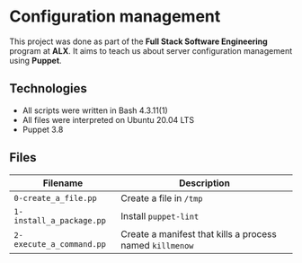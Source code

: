 # Configuration management
This project was done as part of the **Full Stack Software Engineering** program at **ALX**. It aims to teach us about server configuration management using **Puppet**.

## Technologies
* All scripts were written in Bash 4.3.11(1)
* All files were interpreted on Ubuntu 20.04 LTS
* Puppet 3.8

## Files

| Filename | Description |
| -------- | ----------- |
| `0-create_a_file.pp` | Create a file in `/tmp` |
| `1-install_a_package.pp` | Install `puppet-lint` |
| `2-execute_a_command.pp` | Create a manifest that kills a process named `killmenow` |
